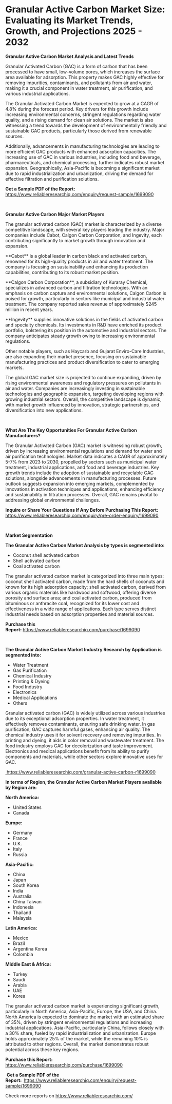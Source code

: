 <p><h1>Granular Active Carbon Market Size: Evaluating its Market Trends, Growth, and Projections 2025 - 2032</h1></p><p><strong>Granular Active Carbon Market Analysis and Latest Trends</strong></p>
<p><p>Granular Activated Carbon (GAC) is a form of carbon that has been processed to have small, low-volume pores, which increases the surface area available for adsorption. This property makes GAC highly effective for removing impurities, contaminants, and pollutants from air and water, making it a crucial component in water treatment, air purification, and various industrial applications. </p><p>The Granular Activated Carbon Market is expected to grow at a CAGR of 4.8% during the forecast period. Key drivers for this growth include increasing environmental concerns, stringent regulations regarding water quality, and a rising demand for clean air solutions. The market is also witnessing a trend towards the development of environmentally friendly and sustainable GAC products, particularly those derived from renewable sources. </p><p>Additionally, advancements in manufacturing technologies are leading to more efficient GAC products with enhanced adsorption capacities. The increasing use of GAC in various industries, including food and beverage, pharmaceuticals, and chemical processing, further indicates robust market expansion. Geographically, Asia-Pacific is becoming a significant market due to rapid industrialization and urbanization, driving the demand for effective filtration and purification solutions.</p></p>
<p><strong>Get a Sample PDF of the Report:&nbsp;</strong> <a href="https://www.reliableresearchiq.com/enquiry/request-sample/1699090?utm_campaign=3046&utm_medium=2&utm_source=Github&utm_content=ia&utm_term=27032025&utm_id=granular-active-carbon">https://www.reliableresearchiq.com/enquiry/request-sample/1699090</a></p>
<p>&nbsp;</p>
<p><strong>Granular Active Carbon Major Market Players</strong></p>
<p><p>The granular activated carbon (GAC) market is characterized by a diverse competitive landscape, with several key players leading the industry. Major companies include Cabot, Calgon Carbon Corporation, and Ingevity, each contributing significantly to market growth through innovation and expansion.</p><p>**Cabot** is a global leader in carbon black and activated carbon, renowned for its high-quality products in air and water treatment. The company is focusing on sustainability and enhancing its production capabilities, contributing to its robust market position.</p><p>**Calgon Carbon Corporation**, a subsidiary of Kuraray Chemical, specializes in advanced carbon and filtration technologies. With an emphasis on carbon capture and environmental solutions, Calgon Carbon is poised for growth, particularly in sectors like municipal and industrial water treatment. The company reported sales revenue of approximately $245 million in recent years.</p><p>**Ingevity** supplies innovative solutions in the fields of activated carbon and specialty chemicals. Its investments in R&D have enriched its product portfolio, bolstering its position in the automotive and industrial sectors. The company anticipates steady growth owing to increasing environmental regulations.</p><p>Other notable players, such as Haycarb and Gujarat Enviro-Care Industries, are also expanding their market presence, focusing on sustainable manufacturing practices and product diversification to cater to emerging markets.</p><p>The global GAC market size is projected to continue expanding, driven by rising environmental awareness and regulatory pressures on pollutants in air and water. Companies are increasingly investing in sustainable technologies and geographic expansion, targeting developing regions with growing industrial sectors. Overall, the competitive landscape is dynamic, with market growth influenced by innovation, strategic partnerships, and diversification into new applications.</p></p>
<p>&nbsp;</p>
<p><strong>What Are The Key Opportunities For Granular Active Carbon Manufacturers?</strong></p>
<p><p>The Granular Activated Carbon (GAC) market is witnessing robust growth, driven by increasing environmental regulations and demand for water and air purification technologies. Market data indicates a CAGR of approximately 5-7% from 2023 to 2030, propelled by sectors such as municipal water treatment, industrial applications, and food and beverage industries. Key growth trends include the adoption of sustainable and recyclable GAC solutions, alongside advancements in manufacturing processes. Future outlook suggests expansion into emerging markets, complemented by innovations in activation techniques and applications, enhancing efficiency and sustainability in filtration processes. Overall, GAC remains pivotal to addressing global environmental challenges.</p></p>
<p><strong>Inquire or Share Your Questions If Any Before Purchasing This Report:</strong> <a href="https://www.reliableresearchiq.com/enquiry/pre-order-enquiry/1699090?utm_campaign=3046&utm_medium=2&utm_source=Github&utm_content=ia&utm_term=27032025&utm_id=granular-active-carbon">https://www.reliableresearchiq.com/enquiry/pre-order-enquiry/1699090</a></p>
<p>&nbsp;</p>
<p><strong>Market Segmentation</strong></p>
<p><strong>The Granular Active Carbon Market Analysis by types is segmented into:</strong></p>
<p><ul><li>Coconut shell activated carbon</li><li>Shell activated carbon</li><li>Coal activated carbon</li></ul></p>
<p><p>The granular activated carbon market is categorized into three main types: coconut shell activated carbon, made from the hard shells of coconuts and known for its high adsorption capacity; shell activated carbon, derived from various organic materials like hardwood and softwood, offering diverse porosity and surface area; and coal activated carbon, produced from bituminous or anthracite coal, recognized for its lower cost and effectiveness in a wide range of applications. Each type serves distinct industrial needs based on adsorption properties and material sources.</p></p>
<p><strong>Purchase this Report:&nbsp;</strong><a href="https://www.reliableresearchiq.com/purchase/1699090?utm_campaign=3046&utm_medium=2&utm_source=Github&utm_content=ia&utm_term=27032025&utm_id=granular-active-carbon">https://www.reliableresearchiq.com/purchase/1699090</a></p>
<p>&nbsp;</p>
<p><strong>The Granular Active Carbon Market Industry Research by Application is segmented into:</strong></p>
<p><ul><li>Water Treatment</li><li>Gas Purification</li><li>Chemical Industry</li><li>Printing & Dyeing</li><li>Food Industry</li><li>Electronics</li><li>Medical Applications</li><li>Others</li></ul></p>
<p><p>Granular activated carbon (GAC) is widely utilized across various industries due to its exceptional adsorption properties. In water treatment, it effectively removes contaminants, ensuring safe drinking water. In gas purification, GAC captures harmful gases, enhancing air quality. The chemical industry uses it for solvent recovery and removing impurities. In printing and dyeing, it aids in color removal and wastewater treatment. The food industry employs GAC for decolorization and taste improvement. Electronics and medical applications benefit from its ability to purify components and materials, while other sectors explore innovative uses for GAC.</p></p>
<p><a href="https://www.reliableresearchiq.com/granular-active-carbon-r1699090?utm_campaign=3046&utm_medium=2&utm_source=Github&utm_content=ia&utm_term=27032025&utm_id=granular-active-carbon">&nbsp;https://www.reliableresearchiq.com/granular-active-carbon-r1699090</a></p>
<p><strong>In terms of Region, the Granular Active Carbon Market Players available by Region are:</strong></p>
<p>
    <p> <strong> North America: </strong>
        <ul>
            <li>United States</li>
            <li>Canada</li>
        </ul>
        </p> 
    <p> <strong> Europe: </strong>
        <ul>
            <li>Germany</li>
            <li>France</li>
            <li>U.K.</li>
            <li>Italy</li>
            <li>Russia</li>
        </ul>
        </p> 
    <p> <strong> Asia-Pacific: </strong>
        <ul>
            <li>China</li>
            <li>Japan</li>
            <li>South Korea</li>
            <li>India</li>
            <li>Australia</li>
            <li>China Taiwan</li>
            <li>Indonesia</li>
            <li>Thailand</li>
            <li>Malaysia</li>
        </ul>
        </p> 
    <p> <strong> Latin America: </strong>
        <ul>
            <li>Mexico</li>
            <li>Brazil</li>
            <li>Argentina Korea</li>
            <li>Colombia</li>
        </ul>
        </p> 
    <p> <strong> Middle East & Africa: </strong>
        <ul>
            <li>Turkey</li>
            <li>Saudi</li>
            <li>Arabia</li>
            <li>UAE</li>
            <li>Korea</li>
        </ul>
    </p>
    </p>
<p><p>The granular activated carbon market is experiencing significant growth, particularly in North America, Asia-Pacific, Europe, the USA, and China. North America is expected to dominate the market with an estimated share of 35%, driven by stringent environmental regulations and increasing industrial applications. Asia-Pacific, particularly China, follows closely with a 30% share, fueled by rapid industrialization and urbanization. Europe holds approximately 25% of the market, while the remaining 10% is attributed to other regions. Overall, the market demonstrates robust potential across these key regions.</p></p>
<p><strong>Purchase this Report: </strong><a href="https://www.reliableresearchiq.com/purchase/1699090?utm_campaign=3046&utm_medium=2&utm_source=Github&utm_content=ia&utm_term=27032025&utm_id=granular-active-carbon">https://www.reliableresearchiq.com/purchase/1699090</a></p>
<p>&nbsp;<strong>Get a Sample PDF of the Report:&nbsp;&nbsp;</strong><a href="https://www.reliableresearchiq.com/enquiry/request-sample/1699090?utm_campaign=3046&utm_medium=2&utm_source=Github&utm_content=ia&utm_term=27032025&utm_id=granular-active-carbon">https://www.reliableresearchiq.com/enquiry/request-sample/1699090</a></p>
<p><strong></strong></p>
<p>Check more reports on <a href="https://www.reliableresearchiq.com/?utm_campaign=3046&utm_medium=2&utm_source=Github&utm_content=ia&utm_term=27032025&utm_id=granular-active-carbon">https://www.reliableresearchiq.com/</a></p>